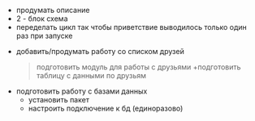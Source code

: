 + продумать описание 
+ 2 - блок схема
+ переделать цикл так чтобы приветствие выводилось только один раз при запуске
- добавить/продумать работу со списком друзей
	> подготовить модуль для работы с друзьями
	+подготовить таблицу с данными по друзьям
+ подготовить работу с базами данных 
	+ установить пакет
	+ настроить подключение к бд (единоразово)
